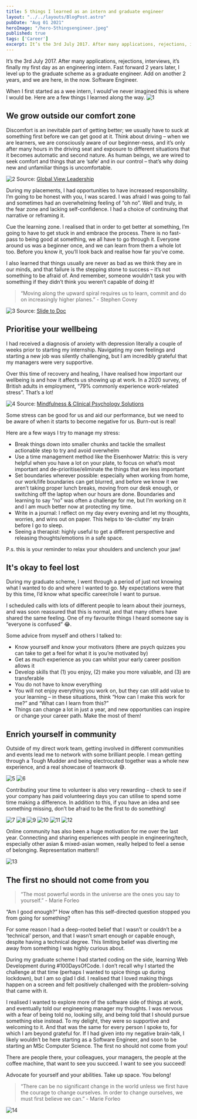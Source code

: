 ```yaml
---
title: 5 things I learned as an intern and graduate engineer
layout: "../../layouts/BlogPost.astro"
pubDate: "Aug 01 2021"
heroImage: "/hero-5thingsengineer.jpeg"
published: true
tags: ['Career']
excerpt: It’s the 3rd July 2017. After many applications, rejections, interviews, it’s finally
---
```


It’s the 3rd July 2017. After many applications, rejections, interviews, it’s finally my first day as an engineering intern. Fast forward 2 years later, I level up to the graduate scheme as a graduate engineer. Add on another 2 years, and we are here, in the now. Software Engineer.

When I first started as a wee intern, I would’ve never imagined this is where I would be. Here are a few things I learned along the way.
![1](https://nicoleisxyz-blogimages.s3.amazonaws.com/5-things-i-learned-as-an-intern-and-graduate-engineer/1.jpg)
## We grow outside our comfort zone

Discomfort is an inevitable part of getting better; we usually have to suck at something first before we can get good at it. Think about driving – when we are learners, we are consciously aware of our beginner-ness, and it’s only after many hours in the driving seat and exposure to different situations that it becomes automatic and second nature. As human beings, we are wired to seek comfort and things that are ‘safe’ and in our control – that’s why doing new and unfamiliar things is uncomfortable.

![2](https://nicoleisxyz-blogimages.s3.amazonaws.com/5-things-i-learned-as-an-intern-and-graduate-engineer/2.jpg)
Source: [Global View ](https://www.globalviewleadership.com/blog/fear-see-also-courage) [Leadership](https://www.globalviewleadership.com/blog/fear-see-also-courage)

During my placements, I had opportunities to have increased responsibility. I’m going to be honest with you, I was scared. I was afraid I was going to fail and sometimes had an overwhelming feeling of “oh no”. Well and truly, in the fear zone and lacking self-confidence. I had a choice of continuing that narrative or reframing it.

Cue the learning zone. I realised that in order to get better at something, I’m going to have to get stuck in and embrace the process. There is no fast-pass to being good at something, we all have to go through it. Everyone around us was a beginner once, and we can learn from them a whole lot too. Before you know it, you’ll look back and realise how far you’ve come.

I also learned that things usually are never as bad as we think they are in our minds, and that failure is the stepping stone to success – it’s not something to be afraid of. And remember, someone wouldn’t task you with something if they didn’t think you weren’t capable of doing it!

> “Moving along the upward spiral requires us to learn, commit and do on increasingly higher planes.” - Stephen Covey

![3](https://nicoleisxyz-blogimages.s3.amazonaws.com/5-things-i-learned-as-an-intern-and-graduate-engineer/3.jpg)
Source: [Slide to Doc](https://slidetodoc.com/seven-habits-of-highly-effective-people-stephen-covey/)

## Prioritise your wellbeing

I had received a diagnosis of anxiety with depression literally a couple of weeks prior to starting my internship. Navigating my own feelings and starting a new job was silently challenging, but I am incredibly grateful that my managers were very supportive.

Over this time of recovery and healing, I have realised how important our wellbeing is and how it affects us showing up at work. In a 2020 survey, of British adults in employment, “79% commonly experience work-related stress”. That’s a lot!

![4](https://nicoleisxyz-blogimages.s3.amazonaws.com/5-things-i-learned-as-an-intern-and-graduate-engineer/4.jpg)
Source: [Mindfulness & Clinical Psychology Solutions](https://mi-psych.com.au/what-is-stress/)

Some stress can be good for us and aid our performance, but we need to be aware of when it starts to become negative for us. Burn-out is real!

Here are a few ways I try to manage my stress:
- Break things down into smaller chunks and tackle the smallest actionable step to try and avoid overwhelm
- Use a time management method like the Eisenhower Matrix: this is very helpful when you have a lot on your plate, to focus on what’s most important and de-prioritise/eliminate the things that are less important
- Set boundaries wherever possible: especially when working from home, our work/life boundaries can get blurred, and before we know it we aren’t taking proper lunch breaks, moving from our desk enough, or switching off the laptop when our hours are done. Boundaries and learning to say “no” was often a challenge for me, but I’m working on it and I am much better now at protecting my time.
- Write in a journal: I reflect on my day every evening and let my thoughts, worries, and wins out on paper. This helps to ‘de-clutter’ my brain before I go to sleep.
- Seeing a therapist: highly useful to get a different perspective and releasing thoughts/emotions in a safe space.

P.s. this is your reminder to relax your shoulders and unclench your jaw!

## It's okay to feel lost

During my graduate scheme, I went through a period of just not knowing what I wanted to do and where I wanted to go. My expectations were that by this time, I’d know what specific career/role I want to pursue.

I scheduled calls with lots of different people to learn about their journeys, and was soon reassured that this is normal, and that many others have shared the same feeling. One of my favourite things I heard someone say is “everyone is confused” 😂.

Some advice from myself and others I talked to:

- Know yourself and know your motivators (there are psych quizzes you can take to get a feel for what it is you’re motivated by)
- Get as much experience as you can whilst your early career position allows it
- Develop skills that (1) you enjoy, (2) make you more valuable, and (3) are transferable
- You do not have to know everything
- You will not enjoy everything you work on, but they can still add value to your learning – in these situations, think “How can I make this work for me?” and “What can I learn from this?”
- Things can change a lot in just a year, and new opportunities can inspire or change your career path. Make the most of them!

## Enrich yourself in community

Outside of my direct work team, getting involved in different communities and events lead me to network with some brilliant people. I mean getting through a Tough Mudder and being electrocuted together was a whole new experience, and a real showcase of teamwork 😅.

![5](https://nicoleisxyz-blogimages.s3.amazonaws.com/5-things-i-learned-as-an-intern-and-graduate-engineer/5.jpg)
![6](https://nicoleisxyz-blogimages.s3.amazonaws.com/5-things-i-learned-as-an-intern-and-graduate-engineer/6.jpg)

Contributing your time to volunteer is also very rewarding – check to see if your company has paid volunteering days you can utilise to spend some time making a difference. In addition to this, if you have an idea and see something missing, don’t be afraid to be the first to do something!

![7](https://nicoleisxyz-blogimages.s3.amazonaws.com/5-things-i-learned-as-an-intern-and-graduate-engineer/7.jpg)
![8](https://nicoleisxyz-blogimages.s3.amazonaws.com/5-things-i-learned-as-an-intern-and-graduate-engineer/8.jpg)
![9](https://nicoleisxyz-blogimages.s3.amazonaws.com/5-things-i-learned-as-an-intern-and-graduate-engineer/9.jpg)
![10](https://nicoleisxyz-blogimages.s3.amazonaws.com/5-things-i-learned-as-an-intern-and-graduate-engineer/10.jpg)
![11](https://nicoleisxyz-blogimages.s3.amazonaws.com/5-things-i-learned-as-an-intern-and-graduate-engineer/11.jpg)
![12](https://nicoleisxyz-blogimages.s3.amazonaws.com/5-things-i-learned-as-an-intern-and-graduate-engineer/12.jpg)

Online community has also been a huge motivation for me over the last year. Connecting and sharing experiences with people in engineering/tech, especially other asian & mixed-asian women, really helped to feel a sense of belonging. Representation matters!!

![13](https://nicoleisxyz-blogimages.s3.amazonaws.com/5-things-i-learned-as-an-intern-and-graduate-engineer/13.jpg)

## The first no should not come from you

> “The most powerful words in the universe are the ones you say to yourself.” - Marie Forleo

“Am I good enough?” How often has this self-directed question stopped you from going for something?

For some reason I had a deep-rooted belief that I wasn’t or couldn’t be a ‘technical’ person, and that I wasn’t smart enough or capable enough, despite having a technical degree. This limiting belief was diverting me away from something I was highly curious about.

During my graduate scheme I had started coding on the side, learning Web Development during #100DaysOfCode. I don’t recall why I started the challenge at that time (perhaps I wanted to spice things up during lockdown), but I am so glad I did. I realised that I loved making things happen on a screen and felt positively challenged with the problem-solving that came with it.

I realised I wanted to explore more of the software side of things at work, and eventually told our engineering manager my thoughts. I was nervous with a fear of being told no, looking silly, and being told that I should pursue something else instead. To my delight, they were so supportive and welcoming to it. And that was the same for every person I spoke to, for which I am beyond grateful for. If I had given into my negative brain-talk, I likely wouldn’t be here starting as a Software Engineer, and soon to be starting an MSc Computer Science. The first no should not come from you!

There are people there, your colleagues, your managers, the people at the coffee machine, that want to see you succeed. I want to see you succeed!

Advocate for yourself and your abilities. Take up space. You belong!

> “There can be no significant change in the world unless we first have the courage to change ourselves. In order to change ourselves, we must first believe we can.” - Marie Forleo

![14](https://nicoleisxyz-blogimages.s3.amazonaws.com/5-things-i-learned-as-an-intern-and-graduate-engineer/14.jpg)


